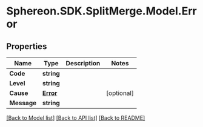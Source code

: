 # Sphereon.SDK.SplitMerge.Model.Error
## Properties

Name | Type | Description | Notes
------------ | ------------- | ------------- | -------------
**Code** | **string** |  | 
**Level** | **string** |  | 
**Cause** | [**Error**](Error.md) |  | [optional] 
**Message** | **string** |  | 

[[Back to Model list]](../README.md#documentation-for-models) [[Back to API list]](../README.md#documentation-for-api-endpoints) [[Back to README]](../README.md)

